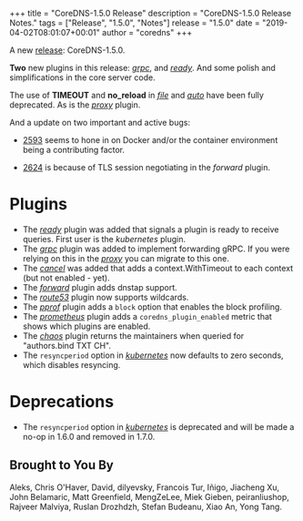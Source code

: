 +++
title = "CoreDNS-1.5.0 Release"
description = "CoreDNS-1.5.0 Release Notes."
tags = ["Release", "1.5.0", "Notes"]
release = "1.5.0"
date = "2019-04-02T08:01:07+00:01"
author = "coredns"
+++

A new [release](https://github.com/coredns/coredns/releases/tag/v1.5.0): CoreDNS-1.5.0.

**Two** new plugins in this release: [*grpc*](/plugins/grpc), and [*ready*](/plugins/ready). And
some polish and simplifications in the core server code.

The use of **TIMEOUT** and **no_reload** in [*file*](/plugins/file) and [*auto*](/plugins/auto) have
been fully deprecated. As is the [*proxy*](/explugins/proxy/) plugin.

And a update on two important and active bugs:

* [2593](https://github.com/coredns/coredns/issues/2593) seems to hone in on Docker and/or the
  container environment being a contributing factor.

* [2624](https://github.com/coredns/coredns/issues/2624) is because of TLS session negotiating in
  the *forward* plugin.

# Plugins

* The [*ready*](/plugins/ready) plugin was added that signals a plugin is ready to receive queries. First user is the *kubernetes* plugin.
* The [*grpc*](/plugins/grpc) plugin was added to implement forwarding gRPC. If you were relying on this in the [*proxy*](/explugins/proxy) you can migrate to this one.
* The [*cancel*](/plugins/cancel) was added that adds a context.WithTimeout to each context (but not
  enabled - yet).
* The [*forward*](/plugins/forward) plugin adds dnstap support.
* The [*route53*](/plugins/route53) plugin now supports wildcards.
* The [*pprof*](/plugins/pprof) plugin adds a `block` option that enables the block profiling.
* The [*prometheus*](/plugins/metrics) plugin  adds a `coredns_plugin_enabled` metric that shows which plugins are enabled.
* The [*chaos*](/plugins/chaos) plugin returns the maintainers when queried for "authors.bind TXT CH".
* The `resyncperiod` option in [*kubernetes*](/plugins/kubernetes) now defaults to zero seconds, which disables resyncing.

# Deprecations

* The `resyncperiod` option in [*kubernetes*](/plugins/kubernetes) is deprecated
  and will be made a no-op in 1.6.0 and removed in 1.7.0.

## Brought to You By

Aleks,
Chris O'Haver,
David,
dilyevsky,
Francois Tur,
Iñigo,
Jiacheng Xu,
John Belamaric,
Matt Greenfield,
MengZeLee,
Miek Gieben,
peiranliushop,
Rajveer Malviya,
Ruslan Drozhdzh,
Stefan Budeanu,
Xiao An,
Yong Tang.
